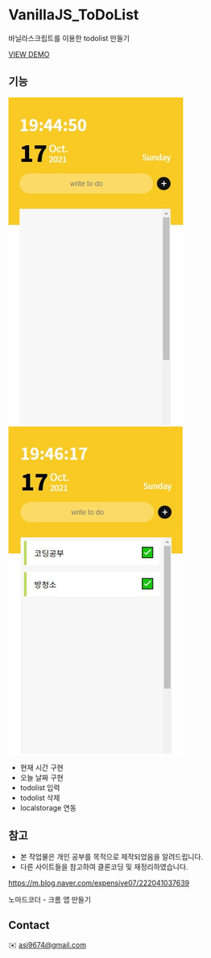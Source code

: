 # VanillaJS_ToDoList
바닐라스크립트를 이용한 todolist 만들기

[VIEW DEMO](https://ahn-sujin.github.io/VanillaJS_ToDoList/html/index.html)

## 기능 
![image](img/todolist01.jpg)   ![image](img/todolist02.jpg)

* 현재 시간 구현 
* 오늘 날짜 구현 
* todolist 입력 
* todolist 삭제 
* localstorage 연동

## 참고
* 본 작업물은 개인 공부를 목적으로 제작되었음을 알려드립니다.
* 다른 사이트들을 참고하여 클론코딩 및 재정리하였습니다.

https://m.blog.naver.com/expensive07/222041037639

노마드코더 - 크롬 앱 만들기 

## Contact 
:envelope: asj9674@gmail.com
